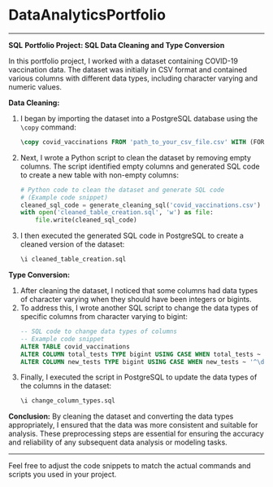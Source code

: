 # DataAnalyticsPortfolio
---
**SQL**
**Portfolio Project: SQL Data Cleaning and Type Conversion**

In this portfolio project, I worked with a dataset containing COVID-19 vaccination data. The dataset was initially in CSV format and contained various columns with different data types, including character varying and numeric values.

**Data Cleaning:**
1. I began by importing the dataset into a PostgreSQL database using the `\copy` command:
   ```sql
   \copy covid_vaccinations FROM 'path_to_your_csv_file.csv' WITH (FORMAT CSV, HEADER true, DELIMITER ',');
   ```
2. Next, I wrote a Python script to clean the dataset by removing empty columns. The script identified empty columns and generated SQL code to create a new table with non-empty columns:
   ```python
   # Python code to clean the dataset and generate SQL code
   # (Example code snippet)
   cleaned_sql_code = generate_cleaning_sql('covid_vaccinations.csv')
   with open('cleaned_table_creation.sql', 'w') as file:
       file.write(cleaned_sql_code)
   ```
3. I then executed the generated SQL code in PostgreSQL to create a cleaned version of the dataset:
   ```sql
   \i cleaned_table_creation.sql
   ```

**Type Conversion:**
1. After cleaning the dataset, I noticed that some columns had data types of character varying when they should have been integers or bigints.
2. To address this, I wrote another SQL script to change the data types of specific columns from character varying to bigint:
   ```sql
   -- SQL code to change data types of columns
   -- Example code snippet
   ALTER TABLE covid_vaccinations
   ALTER COLUMN total_tests TYPE bigint USING CASE WHEN total_tests ~ '^\d+$' THEN total_tests::bigint ELSE NULL END,
   ALTER COLUMN new_tests TYPE bigint USING CASE WHEN new_tests ~ '^\d+$' THEN new_tests::bigint ELSE NULL END;
   ```
3. Finally, I executed the script in PostgreSQL to update the data types of the columns in the dataset:
   ```sql
   \i change_column_types.sql
   ```

**Conclusion:**
By cleaning the dataset and converting the data types appropriately, I ensured that the data was more consistent and suitable for analysis. These preprocessing steps are essential for ensuring the accuracy and reliability of any subsequent data analysis or modeling tasks.

---

Feel free to adjust the code snippets to match the actual commands and scripts you used in your project.
